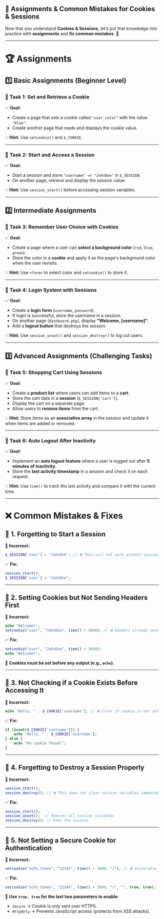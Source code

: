## 📝 **Assignments & Common Mistakes for Cookies & Sessions**  

Now that you understand **Cookies & Sessions**, let’s put that knowledge into practice with **assignments** and **fix common mistakes**. 🚀  

---

# 🏆 **Assignments**  

## 1️⃣ **Basic Assignments** (Beginner Level)  

### 📌 **Task 1: Set and Retrieve a Cookie**  
✅ **Goal:**  
- Create a page that sets a cookie called `"user_color"` with the value `"blue"`.  
- Create another page that reads and displays the cookie value.  

💡 **Hint:** Use `setcookie()` and `$_COOKIE`.  

---

### 📌 **Task 2: Start and Access a Session**  
✅ **Goal:**  
- Start a session and store `"username" => "JohnDoe"` in `$_SESSION`.  
- On another page, retrieve and display the session value.  

💡 **Hint:** Use `session_start()` before accessing session variables.  

---

## 2️⃣ **Intermediate Assignments**  

### 📌 **Task 3: Remember User Choice with Cookies**  
✅ **Goal:**  
- Create a page where a user can **select a background color** (`red`, `blue`, `green`).  
- Store the color in a **cookie** and apply it as the page's background color when the user revisits.  

💡 **Hint:** Use `<form>` to select color and `setcookie()` to store it.  

---

### 📌 **Task 4: Login System with Sessions**  
✅ **Goal:**  
- Create a **login form** (`username`, `password`).  
- If login is successful, store the username in a session.  
- On another page (`dashboard.php`), display **"Welcome, [username]"**.  
- Add a **logout button** that destroys the session.  

💡 **Hint:** Use `session_unset()` and `session_destroy()` to log out users.  

---

## 3️⃣ **Advanced Assignments** (Challenging Tasks)  

### 📌 **Task 5: Shopping Cart Using Sessions**  
✅ **Goal:**  
- Create a **product list** where users can add items to a **cart**.  
- Store the cart data in a **session** (`$_SESSION['cart']`).  
- Display the cart on a separate page.  
- Allow users to **remove items** from the cart.  

💡 **Hint:** Store items as an **associative array** in the session and update it when items are added or removed.  

---

### 📌 **Task 6: Auto Logout After Inactivity**  
✅ **Goal:**  
- Implement an **auto logout feature** where a user is logged out after **5 minutes of inactivity**.  
- Store the **last activity timestamp** in a session and check it on each request.  

💡 **Hint:** Use `time()` to track the last activity and compare it with the current time.  

---

# ❌ **Common Mistakes & Fixes**  

## 🛑 **1. Forgetting to Start a Session**  
🔴 **Incorrect:**  
```php
$_SESSION['user'] = "JohnDoe"; // ❌ This will not work without session_start()
```
✅ **Fix:**  
```php
session_start();
$_SESSION['user'] = "JohnDoe";
```

---

## 🛑 **2. Setting Cookies but Not Sending Headers First**  
🔴 **Incorrect:**  
```php
echo "Welcome!";
setcookie("user", "JohnDoe", time() + 3600); // ❌ Headers already sent error
```
✅ **Fix:**  
```php
setcookie("user", "JohnDoe", time() + 3600);
echo "Welcome!";
```
📌 **Cookies must be set before any output (e.g., `echo`)**.

---

## 🛑 **3. Not Checking if a Cookie Exists Before Accessing It**  
🔴 **Incorrect:**  
```php
echo "Hello, " . $_COOKIE['username']; // ❌ Error if cookie is not set
```
✅ **Fix:**  
```php
if (isset($_COOKIE['username'])) {
    echo "Hello, " . $_COOKIE['username'];
} else {
    echo "No cookie found!";
}
```

---

## 🛑 **4. Forgetting to Destroy a Session Properly**  
🔴 **Incorrect:**  
```php
session_start();
session_destroy(); // ❌ This does not clear session variables immediately
```
✅ **Fix:**  
```php
session_start();
session_unset();  // Removes all session variables
session_destroy(); // Ends the session
```

---

## 🛑 **5. Not Setting a Secure Cookie for Authentication**  
🔴 **Incorrect:**  
```php
setcookie("auth_token", "12345", time() + 3600, "/"); // ❌ Vulnerable to XSS
```
✅ **Fix:**  
```php
setcookie("auth_token", "12345", time() + 3600, "/", "", true, true);
```
📌 **Use `true, true` for the last two parameters to enable**:
- `Secure` → Cookie is only sent over HTTPS.
- `HttpOnly` → Prevents JavaScript access (protects from XSS attacks).